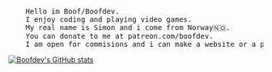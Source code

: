 <pre>
    Hello im Boof/Boofdev.
    I enjoy coding and playing video games.
    My real name is Simon and i come from Norway🇳🇴.
    You can donate to me at patreon.com/boofdev.
    I am open for commisions and i can make a website or a program for you.
</pre>
[![Boofdev's GitHub stats](https://github-readme-stats.vercel.app/api?username=hexahigh)](https://github.com/anuraghazra/github-readme-stats)
